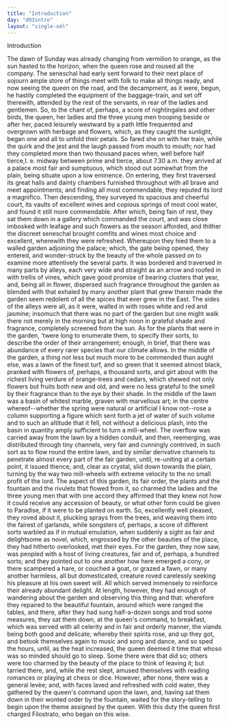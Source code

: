 ```yaml
---
title: "Introduction"
day: "d03intro"
layout: "single-xml"
---
```

<div id="d03intro" type="introduction" who="author"><head>Introduction</head><p><milestone id="p03980002"/><!--(sc)-->The<!--(/sc)--> dawn of Sunday was already changing from vermilion to
 orange, as the sun hasted to the horizon, when the queen rose and
 roused all the company. The seneschal had early sent forward to
 their next place of sojourn ample store of things meet with folk to
 make all things ready, and now seeing the queen on the road, and
 the decampment, as it were, begun, he hastily completed the equipment
 of the baggage-train, and set off therewith, attended by the
      rest of the servants, in rear of the ladies and gentlemen. <milestone id="p03980003"/>So, to the
 chant of, perhaps, a score of nightingales and other birds, the queen,
 her ladies and the three young men trooping beside or after her,
 paced leisurely westward by a path little frequented and overgrown
 with herbage and flowers, which, as they caught the sunlight, began
 one and all to unfold their petals. So fared she on with her train,
 while the quirk and the jest and the laugh passed from mouth to
 mouth; nor had they completed more than two thousand paces
 when, well before half tierce,<note><!--(i)-->I. e.<!--(/i)--> midway between prime and
 tierce, about 7.30 a.m.</note> they arrived at a palace most fair
 and sumptuous, which stood out somewhat from the plain, being
 situate upon a low eminence. <milestone id="p03980004"/>On entering, they first traversed its
 great halls and dainty chambers furnished throughout with all brave
 and meet appointments; and finding all most commendable, they
 reputed its lord a magnifico. Then descending, they surveyed its
 spacious and cheerful court, its vaults of excellent wines and copious
 springs of most cool water, and found it still more commendable.
 After which, being fain of rest, they sat them down in a gallery
 <pb n="175"/>which commanded the court, and was close imbosked with leafage
 and such flowers as the season afforded, and thither the discreet
 seneschal brought comfits and wines most choice and excellent,
 wherewith they were refreshed. <milestone id="p03980005"/>Whereupon they hied them to a
 walled garden adjoining the palace; which, the gate being opened,
 they entered, and wonder-struck by the beauty of the whole passed
 on to examine more attentively the several parts. <milestone id="p03980006"/>It was bordered
 and traversed in many parts by alleys, each very wide and straight as
 an arrow and roofed in with trellis of vines, which gave good promise
 of bearing clusters that year, and, being all in flower, dispersed such
 fragrance throughout the garden as blended with that exhaled by
 many another plant that grew therein made the garden seem
 redolent of all the spices that ever grew in the East. The sides of
 the alleys were all, as it were, walled in with roses white and red
 and jasmine; insomuch that there was no part of the garden but one
 might walk there not merely in the morning but at high noon in
 grateful shade and fragrance, completely screened from the sun. <milestone id="p03980007"/>As
 for the plants that were in the garden, 'twere long to enumerate
 them, to specify their sorts, to describe the order of their arrangement;
 enough, in brief, that there was abundance of every rarer species that
 our climate allows. <milestone id="p03980008"/>In the middle of the garden, a thing not less
 but much more to be commended than aught else, was a lawn of
 the finest turf, and so green that it seemed almost black, pranked with
 flowers of, perhaps, a thousand sorts, and girt about with the richest
 living verdure of orange-trees and cedars, which shewed not only
 flowers but fruits both new and old, and were no less grateful to the
 smell by their fragrance than to the eye by their shade. <milestone id="p03980009"/>In the
 middle of the lawn was a basin of whitest marble, graven with
 marvellous art; in the centre whereof--whether the spring were
 natural or artificial I know not--rose a column supporting a figure
 which sent forth a jet of water of such volume and to such an
 altitude that it fell, not without a delicious plash, into the basin in
 quantity amply sufficient to turn a mill-wheel. <milestone id="p03980010"/>The overflow was
 carried away from the lawn by a hidden conduit, and then, reemerging,
 was distributed through tiny channels, very fair and
 cunningly contrived, in such sort as to flow round the entire lawn,
 and by similar derivative channels to penetrate almost every part of
 the fair garden, until, re-uniting at a certain point, it issued thence,
 <pb n="176"/>and, clear as crystal, slid down towards the plain, turning by the way
 two mill-wheels with extreme velocity to the no small profit of the
 lord. <milestone id="p03980011"/>The aspect of this garden, its fair order, the plants and the
 fountain and the rivulets that flowed from it, so charmed the ladies
 and the three young men that with one accord they affirmed that
 they knew not how it could receive any accession of beauty, or what
 other form could be given to Paradise, if it were to be planted on
 earth. <milestone id="p03980012"/>So, excellently well pleased, they roved about it, plucking
 sprays from the trees, and weaving them into the fairest of garlands,
 while songsters of, perhaps, a score of different sorts warbled as if in
 mutual emulation, when suddenly a sight as fair and delightsome as
 novel, which, engrossed by the other beauties of the place, they had
 hitherto overlooked, met their eyes. <milestone id="p03980013"/>For the garden, they now saw,
 was peopled with a host of living creatures, fair and of, perhaps, a
 hundred sorts; and they pointed out to one another how here
 emerged a cony, or there scampered a hare, or couched a goat, or
 grazed a fawn, or many another harmless, all but domesticated,
 creature roved carelessly seeking his pleasure at his own sweet will.
 All which served immensely to reinforce their already abundant
 delight. <milestone id="p03980014"/>At length, however, they had enough of wandering about
 the garden and observing this thing and that: wherefore they
 repaired to the beautiful fountain, around which were ranged the
 tables, and there, after they had sung half-a-dozen songs and trod
 some measures, they sat them down, at the queen's command, to
 breakfast, which was served with all celerity and in fair and orderly
 manner, the viands being both good and delicate; whereby their
 spirits rose, and up they got, and betook themselves again to music
 and song and dance, and so sped the hours, until, as the heat increased,
 the queen deemed it time that whoso was so minded should go to
 sleep. <milestone id="p03980015"/>Some there were that did so; others were too charmed by
 the beauty of the place to think of leaving it; but tarried there, and,
 while the rest slept, amused themselves with reading romances or
 playing at chess or dice. <milestone id="p03980016"/>However, after none, there was a general
 <!--(i)-->levèe;<!--(/i)--> and, with faces laved and refreshed with cold water,
 they
 gathered by the queen's command upon the lawn, and, having sat
 them down in their wonted order by the fountain, waited for the
 story-telling to begin upon the theme assigned by the queen. With
 this duty the queen first charged Filostrato, who began on this wise.</p></div>